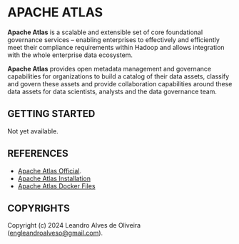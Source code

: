 # APACHE ATLAS

**Apache Atlas** is a scalable and extensible set of core foundational governance services – enabling enterprises to effectively and efficiently meet their compliance requirements within Hadoop and allows integration with the whole enterprise data ecosystem.

**Apache Atlas** provides open metadata management and governance capabilities for organizations to build a catalog of their data assets, classify and govern these assets and provide collaboration capabilities around these data assets for data scientists, analysts and the data governance team.

## GETTING STARTED

Not yet available.

## REFERENCES
- [Apache Atlas Official](https://atlas.apache.org/).
- [Apache Atlas Installation](https://atlas.apache.org/#/Installation)
- [Apache Atlas Docker Files](https://github.com/apache/atlas/tree/master/dev-support/atlas-docker)

## COPYRIGHTS
Copyright (c) 2024 Leandro Alves de Oliveira (engleandroalveso@gmail.com).